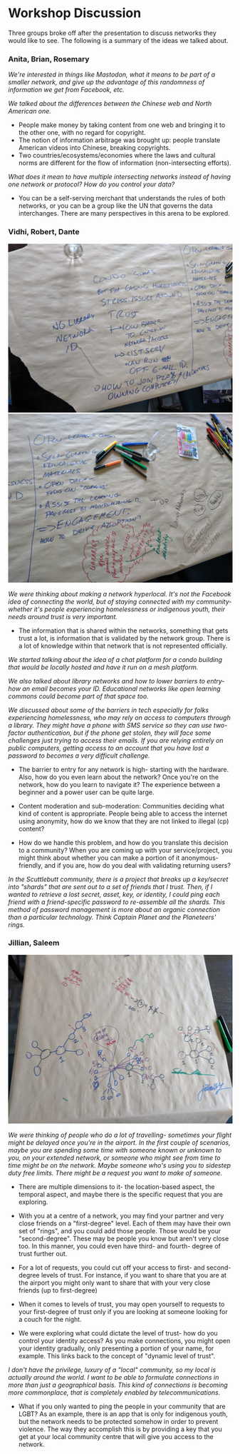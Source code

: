 # Workshop Discussion

Three groups broke off after the presentation to discuss networks they would like to see. 
The following is a summary of the ideas we talked about.

### Anita, Brian, Rosemary

_We're interested in things like Mastodon, what it means to be part of a smaller network, and give up the advantage of this randomness of information we get from Facebook, etc._

_We talked about the differences between the Chinese web and North American one._

- People make money by taking content from one web and bringing it to the other one, with no regard for copyright.
- The notion of information arbitrage was brought up: people translate American videos into Chinese, breaking copyrights.
- Two countries/ecosystems/economies where the laws and cultural norms are different for the flow of information (non-intersecting efforts).

_What does it mean to have multiple intersecting networks instead of having one network or protocol? How do you control your data?_

- You can be a self-serving merchant that understands the rules of both networks, or you can be a group like the UN that governs the data interchanges. There are many perspectives in this arena to be explored.

### Vidhi, Robert, Dante

![Poster 1](paper-roll-1.png)
![Poster 2](paper-roll-2.png)

_We were thinking about making a network hyperlocal. It's not the Facebook idea of connecting the world, but of staying connected with my community- whether it's people experiencing homelessness or indigenous youth, their needs around trust is very important._

- The information that is shared within the networks, something that gets trust a lot, is information that is validated by the network group. There is a lot of knowledge within that network that is not represented officially.

_We started talking about the idea of a chat platform for a condo building that would be locally hosted and have it run on a mesh platform._

_We also talked about library networks and how to lower barriers to entry- how an email becomes your ID. Educational networks like open learning commons could become part of that space too._

_We discussed about some of the barriers in tech especially for folks experiencing homelessness, who may rely on access to computers through a library. They might have a phone with SMS service so they can use two-factor authentication, but if the phone get stolen, they will face some challenges just trying to access their emails. If you are relying entirely on public computers, getting access to an account that you have lost a password to becomes a very difficult challenge._

- The barrier to entry for any network is high- starting with the hardware. Also, how do you even learn about the network? Once you're on the network, how do you learn to navigate it? The experience between a beginner and a power user can be quite large.

- Content moderation and sub-moderation: Communities deciding what kind of content is appropriate. People being able to access the internet using anonymity, how do we know that they are not linked to illegal (cp) content?

- How do we handle this problem, and how do you translate this decision to a community? When you are coming up with your service/project, you might think about whether you can make a portion of it anonymous-friendly, and if you are, how do you deal with validating returning users?

_In the Scuttlebutt community, there is a project that breaks up a key/secret into "shards" that are sent out to a set of friends that I trust. Then, if I wanted to retrieve a lost secret, asset, key, or identity, I could ping each friend with a friend-specific password to re-assemble all the shards. This method of password management is more about an organic connection than a particular technology. Think Captain Planet and the Planeteers' rings._


### Jillian, Saleem

![Poster 3](paper-roll-3.png)

_We were thinking of people who do a lot of travelling- sometimes your flight might be delayed once you're in the airport. In the first couple of scenarios, maybe you are spending some time with someone known or unknown to you, on your extended network, or someone who might see from time to time might be on the network. Maybe someone who's using you to sidestep duty free limits.
There might be a request you want to make of someone._

- There are multiple dimensions to it- the location-based aspect, the temporal aspect, and maybe there is the specific request that you are exploring.

- With you at a centre of a network, you may find your partner and very close friends on a "first-degree" level. Each of them may have their own set of "rings", and you could add those people. Those would be your "second-degree". These may be people you know but aren't very close too. In this manner, you could even have third- and fourth- degree of trust further out.

- For a lot of requests, you could cut off your access to first- and second- degree levels of trust. For instance, if you want to share that you are at the  airport you might only want to share that with your very close friends (up to first-degree)

- When it comes to levels of trust, you may open yourself to requests to your first-degree of trust only if you are looking at someone looking for a couch for the night.

- We were exploring what could dictate the level of trust- how do you control your identity access? As you make connections, you might open your identity gradually, only presenting a portion of your name, for example. This links back to the concept of "dynamic level of trust".

_I don't have the privilege, luxury of a "local" community, so my local is actually around the world. I want to be able to formulate connections in more than just a geographical basis. This kind of connections is becoming more commonplace, that is completely enabled by telecommunications._

- What if you only wanted to ping the people in your community that are LGBT? 
As an example, there is an app that is only for indigenous youth, but the network needs to be protected somehow in order to prevent violence. The way they accomplish this is by providing a key that you get at your local community centre that will give you access to the network.



